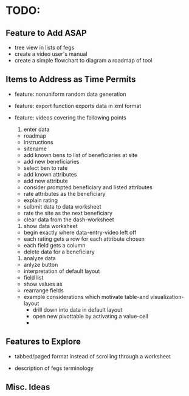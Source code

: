 # TODO:
## Feature to Add ASAP
- tree view in lists of fegs
- create a video user's manual
- create a simple flowchart to diagram a roadmap of tool

## Items to Address as Time Permits
- feature: nonuniform random data generation

- feature: export function exports data in xml format

- feature: videos covering the following points
  1. enter data
    - roadmap
    - instructions
    - sitename
    - add known bens to list of beneficiaries at site
    - add new beneficiaries
    - select ben to rate
    - add known attributes
    - add new attribute
    - consider prompted beneficiary and listed attributes
    - rate attributes as the beneficiary
    - explain rating
    - sulbmit data to data worksheet
    - rate the site as the next beneficiary
    - clear data from the dash-worksheet
  1. show data worksheet
    - begin exactly where data-entry-video left off
    - each rating gets a row for each attribute chosen
    - each field gets a column
    - delete data for a beneficiary
  1. analyze data
    - anlyze button
    - interpretation of default layout
    - field list
    - show values as
    - rearrange fields
    - example considerations which motivate table-and visualization-layout
      - drill down into data in default layout
      - open new pivottable by activating a value-cell
      - 

## Features to Explore
- tabbed/paged format instead of scrolling through a worksheet

- description of fegs terminology

## Misc. Ideas

